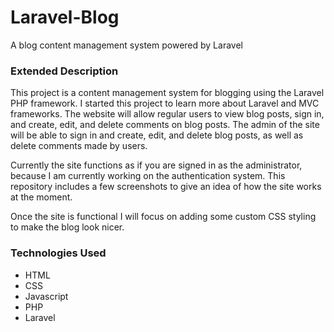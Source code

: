 # Laravel-Blog
A blog content management system powered by Laravel

<h3>Extended Description</h3>
This project is a content management system for blogging using the Laravel PHP framework. I started this project to learn more about Laravel and MVC frameworks. The website will allow regular users to view blog posts, sign in, and create, edit, and delete comments on blog posts. The admin of the site will be able to sign in and create, edit, and delete blog posts, as well as delete comments made by users.

Currently the site functions as if you are signed in as the administrator, because I am currently working on the authentication system. This repository includes a few screenshots to give an idea of how the site works at the moment.

Once the site is functional I will focus on adding some custom CSS styling to make the blog look nicer.


<h3>Technologies Used</h3>
<ul>
  <li>HTML</li>
  <li>CSS</li>
  <li>Javascript</li>
  <li>PHP</li>
  <li>Laravel</li>
</ul>
